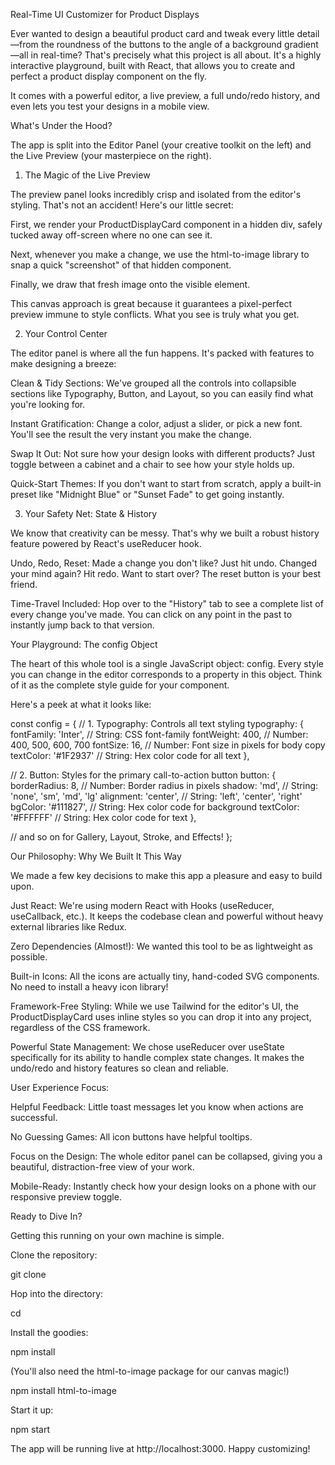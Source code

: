 Real-Time UI Customizer for Product Displays

Ever wanted to design a beautiful product card and tweak every little detail—from the roundness of the buttons to the angle of a background gradient—all in real-time? That's precisely what this project is all about. It's a highly interactive playground, built with React, that allows you to create and perfect a product display component on the fly.

It comes with a powerful editor, a live preview, a full undo/redo history, and even lets you test your designs in a mobile view.

What's Under the Hood?

The app is split into the Editor Panel (your creative toolkit on the left) and the Live Preview (your masterpiece on the right).

1. The Magic of the Live Preview

The preview panel looks incredibly crisp and isolated from the editor's styling. That's not an accident! Here's our little secret:

First, we render your ProductDisplayCard component in a hidden div, safely tucked away off-screen where no one can see it.

Next, whenever you make a change, we use the html-to-image library to snap a quick "screenshot" of that hidden component.

Finally, we draw that fresh image onto the visible <canvas> element.

This canvas approach is great because it guarantees a pixel-perfect preview immune to style conflicts. What you see is truly what you get.

2. Your Control Center

The editor panel is where all the fun happens. It's packed with features to make designing a breeze:

Clean & Tidy Sections: We've grouped all the controls into collapsible sections like Typography, Button, and Layout, so you can easily find what you're looking for.

Instant Gratification: Change a color, adjust a slider, or pick a new font. You'll see the result the very instant you make the change.

Swap It Out: Not sure how your design looks with different products? Just toggle between a cabinet and a chair to see how your style holds up.

Quick-Start Themes: If you don't want to start from scratch, apply a built-in preset like "Midnight Blue" or "Sunset Fade" to get going instantly.

3. Your Safety Net: State & History

We know that creativity can be messy. That's why we built a robust history feature powered by React's useReducer hook.

Undo, Redo, Reset: Made a change you don't like? Just hit undo. Changed your mind again? Hit redo. Want to start over? The reset button is your best friend.

Time-Travel Included: Hop over to the "History" tab to see a complete list of every change you've made. You can click on any point in the past to instantly jump back to that version.

Your Playground: The config Object

The heart of this whole tool is a single JavaScript object: config. Every style you can change in the editor corresponds to a property in this object. Think of it as the complete style guide for your component.

Here's a peek at what it looks like:

const config = {
  // 1. Typography: Controls all text styling
  typography: {
    fontFamily: 'Inter',      // String: CSS font-family
    fontWeight: 400,          // Number: 400, 500, 600, 700
    fontSize: 16,             // Number: Font size in pixels for body copy
    textColor: '#1F2937'       // String: Hex color code for all text
  },

  // 2. Button: Styles for the primary call-to-action button
  button: {
    borderRadius: 8,          // Number: Border radius in pixels
    shadow: 'md',             // String: 'none', 'sm', 'md', 'lg'
    alignment: 'center',      // String: 'left', 'center', 'right'
    bgColor: '#111827',       // String: Hex color code for background
    textColor: '#FFFFFF'      // String: Hex color code for text
  },

  // and so on for Gallery, Layout, Stroke, and Effects!
};


Our Philosophy: Why We Built It This Way

We made a few key decisions to make this app a pleasure and easy to build upon.

Just React: We're using modern React with Hooks (useReducer, useCallback, etc.). It keeps the codebase clean and powerful without heavy external libraries like Redux.

Zero Dependencies (Almost!): We wanted this tool to be as lightweight as possible.

Built-in Icons: All the icons are actually tiny, hand-coded SVG components. No need to install a heavy icon library!

Framework-Free Styling: While we use Tailwind for the editor's UI, the ProductDisplayCard uses inline styles so you can drop it into any project, regardless of the CSS framework.

Powerful State Management: We chose useReducer over useState specifically for its ability to handle complex state changes. It makes the undo/redo and history features so clean and reliable.

User Experience Focus:

Helpful Feedback: Little toast messages let you know when actions are successful.

No Guessing Games: All icon buttons have helpful tooltips.

Focus on the Design: The whole editor panel can be collapsed, giving you a beautiful, distraction-free view of your work.

Mobile-Ready: Instantly check how your design looks on a phone with our responsive preview toggle.

Ready to Dive In?

Getting this running on your own machine is simple.

Clone the repository:

git clone <repository-url>


Hop into the directory:

cd <project-directory>


Install the goodies:

npm install


(You'll also need the html-to-image package for our canvas magic!)

npm install html-to-image


Start it up:

npm start


The app will be running live at http://localhost:3000. Happy customizing!